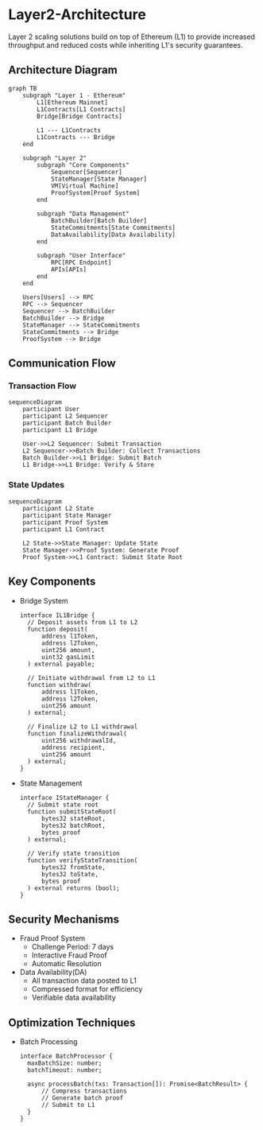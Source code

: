 # Layer2-Architecture
Layer 2 scaling solutions build on top of Ethereum (L1) to provide increased throughput and reduced costs while inheriting L1's security guarantees.



## Architecture Diagram
```mermaid
graph TB
    subgraph "Layer 1 - Ethereum"
        L1[Ethereum Mainnet]
        L1Contracts[L1 Contracts]
        Bridge[Bridge Contracts]
        
        L1 --- L1Contracts
        L1Contracts --- Bridge
    end

    subgraph "Layer 2"
        subgraph "Core Components"
            Sequencer[Sequencer]
            StateManager[State Manager]
            VM[Virtual Machine]
            ProofSystem[Proof System]
        end
        
        subgraph "Data Management"
            BatchBuilder[Batch Builder]
            StateCommitments[State Commitments]
            DataAvailability[Data Availability]
        end
        
        subgraph "User Interface"
            RPC[RPC Endpoint]
            APIs[APIs]
        end
    end
    
    Users[Users] --> RPC
    RPC --> Sequencer
    Sequencer --> BatchBuilder
    BatchBuilder --> Bridge
    StateManager --> StateCommitments
    StateCommitments --> Bridge
    ProofSystem --> Bridge
```


## Communication Flow
### Transaction Flow
```mermaid
sequenceDiagram
    participant User
    participant L2 Sequencer
    participant Batch Builder
    participant L1 Bridge
    
    User->>L2 Sequencer: Submit Transaction
    L2 Sequencer->>Batch Builder: Collect Transactions
    Batch Builder->>L1 Bridge: Submit Batch
    L1 Bridge->>L1 Bridge: Verify & Store
```
### State Updates
```mermaid
sequenceDiagram
    participant L2 State
    participant State Manager
    participant Proof System
    participant L1 Contract
    
    L2 State->>State Manager: Update State
    State Manager->>Proof System: Generate Proof
    Proof System->>L1 Contract: Submit State Root
```

## Key Components
- Bridge System
  ```solidity
  interface IL1Bridge {
    // Deposit assets from L1 to L2
    function deposit(
        address l1Token,
        address l2Token,
        uint256 amount,
        uint32 gasLimit
    ) external payable;
    
    // Initiate withdrawal from L2 to L1
    function withdraw(
        address l1Token,
        address l2Token,
        uint256 amount
    ) external;
    
    // Finalize L2 to L1 withdrawal
    function finalizeWithdrawal(
        uint256 withdrawalId,
        address recipient,
        uint256 amount
    ) external;
  }
  ```
- State Management
  ```solidity
  interface IStateManager {
    // Submit state root
    function submitStateRoot(
        bytes32 stateRoot,
        bytes32 batchRoot,
        bytes proof
    ) external;
    
    // Verify state transition
    function verifyStateTransition(
        bytes32 fromState,
        bytes32 toState,
        bytes proof
    ) external returns (bool);
  }
  ```
## Security Mechanisms
- Fraud Proof System
  - Challenge Period: 7 days
  - Interactive Fraud Proof
  - Automatic Resolution
- Data Availability(DA)
  - All transaction data posted to L1
  - Compressed format for efficiency
  - Verifiable data availability

## Optimization Techniques
- Batch Processing
  ```solidity
  interface BatchProcessor {
    maxBatchSize: number;
    batchTimeout: number;
    
    async processBatch(txs: Transaction[]): Promise<BatchResult> {
        // Compress transactions
        // Generate batch proof
        // Submit to L1
    }
  }
  ```


